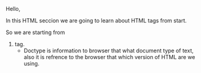 Hello,

In this HTML seccion we are going to learn about HTML tags from start.

So we are starting from 

1. <!-- <!DOCTYPE html> --> tag.
   - Doctype is information to browser that what document type of text, also it is refrence to the browser that which version of HTML are we using.
 
